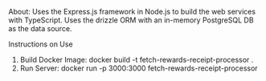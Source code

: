 About: 
Uses the Express.js framework in Node.js to build the web services with TypeScript. 
Uses the drizzle ORM with an in-memory PostgreSQL DB as the data source. 

Instructions on Use
1. Build Docker Image: docker build -t fetch-rewards-receipt-processor .
2. Run Server: docker run -p 3000:3000 fetch-rewards-receipt-processor